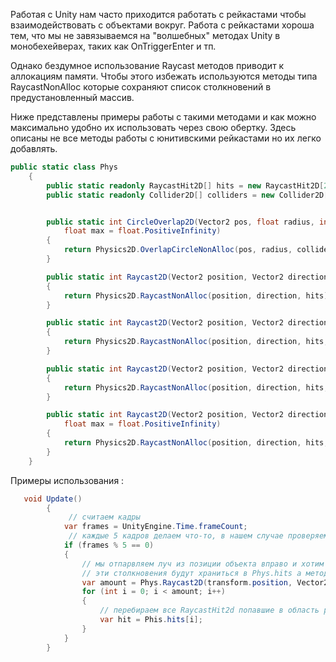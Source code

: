 Работая с Unity нам часто приходится работать с рейкастами чтобы взаимодействовать с объектами вокруг. Работа с рейкастами хороша тем, что мы не завязываемся на "волшебных" методах Unity в монобехейверах, таких как OnTriggerEnter и тп.

Однако бездумное использование Raycast методов приводит к аллокациям памяти. Чтобы этого избежать используются методы типа RaycastNonAlloc которые сохраняют список столкновений в предустановленный массив. 

Ниже представлены примеры работы с такими методами и как можно максимально удобно их использовать через свою обертку. Здесь описаны не все методы работы с юнитивскими рейкастами но их легко добавлять.
```csharp
public static class Phys
    {
        public static readonly RaycastHit2D[] hits = new RaycastHit2D[20];
        public static readonly Collider2D[] colliders = new Collider2D[20];


        public static int CircleOverlap2D(Vector2 pos, float radius, int mask = 1 << 0, float min = float.NegativeInfinity,
            float max = float.PositiveInfinity)
        {
            return Physics2D.OverlapCircleNonAlloc(pos, radius, colliders, mask, min, max);
        }

        public static int Raycast2D(Vector2 position, Vector2 direction)
        {
            return Physics2D.RaycastNonAlloc(position, direction, hits);
        }

        public static int Raycast2D(Vector2 position, Vector2 direction, float distance)
        {
            return Physics2D.RaycastNonAlloc(position, direction, hits, distance);
        }

        public static int Raycast2D(Vector2 position, Vector2 direction, float distance, int mask)
        {
            return Physics2D.RaycastNonAlloc(position, direction, hits, distance, mask);
        }

        public static int Raycast2D(Vector2 position, Vector2 direction, float distance, int mask, float min = float.NegativeInfinity,
            float max = float.PositiveInfinity)
        {
            return Physics2D.RaycastNonAlloc(position, direction, hits, distance, mask, min, max);
        }
    }
```

Примеры использования :
```csharp
   void Update()
        {
             // считаем кадры  
            var frames = UnityEngine.Time.frameCount;
             // каждые 5 кадров делаем что-то, в нашем случае проверяем столкновения.
            if (frames % 5 == 0)
            {
                // мы отпарвляем луч из позиции объекта вправо и хотим получить все столкновения на дистанции в 1 единицу измерения.
                // эти столкновения будут храниться в Phys.hits а метод вернет нам кол-во этих столкновений. Оно никогда не превысит размер массива Phys.hits.
                var amount = Phys.Raycast2D(transform.position, Vector2.Right, 1.0f);
                for (int i = 0; i < amount; i++)
                {
                    // перебираем все RaycastHit2d попавшие в область рейкаста.
                    var hit = Phis.hits[i];
                }
            }
        }
 
```
